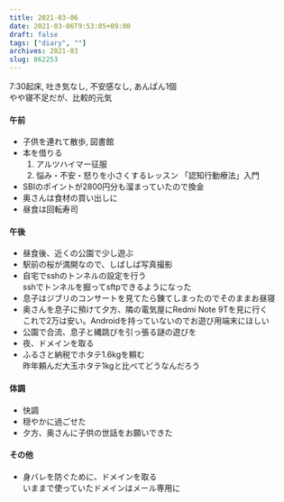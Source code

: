 ```yaml
---
title: 2021-03-06
date: 2021-03-06T9:53:05+09:00
draft: false
tags: ["diary", ""]
archives: 2021-03
slug: 862253
---
```

7:30起床, 吐き気なし, 不安感なし, あんぱん1個  
やや寝不足だが、比較的元気  
#### 午前
- 子供を連れて散歩, 図書館  
- 本を借りる
  1. アルツハイマー征服
  2. 悩み・不安・怒りを小さくするレッスン 「認知行動療法」入門 
- SBIのポイントが2800円分も溜まっていたので換金
- 奥さんは食材の買い出しに
- 昼食は回転寿司
#### 午後
- 昼食後、近くの公園で少し遊ぶ
- 駅前の桜が満開なので、しばしば写真撮影
- 自宅でsshのトンネルの設定を行う  
sshでトンネルを掘ってsftpできるようになった
- 息子はジブリのコンサートを見てたら錬てしまったのでそのままお昼寝
- 奥さんを息子に預けて夕方、隣の電気屋にRedmi Note 9Tを見に行く  
これで2万は安い。Androidを持っていないのでお遊び用端末にほしい
- 公園で合流、息子と縄跳びを引っ張る謎の遊びを
- 夜、ドメインを取る
- ふるさと納税でホタテ1.6kgを頼む  
昨年頼んだ大玉ホタテ1kgと比べてどうなんだろう
#### 体調
- 快調
- 穏やかに過ごせた
- 夕方、奥さんに子供の世話をお願いできた
#### その他
- 身バレを防ぐために、ドメインを取る  
いままで使っていたドメインはメール専用に
